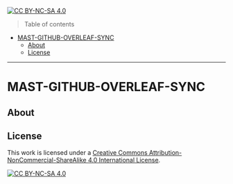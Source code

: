 [cc-by-nc-sa]: <http://creativecommons.org/licenses/by-nc-sa/4.0/>

[cc-by-nc-sa-image]: <https://licensebuttons.net/l/by-nc-sa/4.0/88x31.png>

[cc-by-nc-sa-shield]: <https://img.shields.io/badge/License-CC%20BY--NC--SA%204.0-lightgrey.svg>

[![CC BY-NC-SA 4.0][cc-by-nc-sa-shield]][cc-by-nc-sa]

> Table of contents
- [MAST-GITHUB-OVERLEAF-SYNC](#mast-github-overleaf-sync)
	- [About](#about)
	- [License](#license)

***

# MAST-GITHUB-OVERLEAF-SYNC

## About

## License

This work is licensed under a [Creative Commons Attribution-NonCommercial-ShareAlike 4.0 International License][cc-by-nc-sa].

[![CC BY-NC-SA 4.0][cc-by-nc-sa-image]][cc-by-nc-sa]
